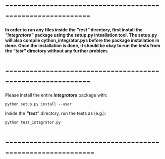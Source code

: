 # -----------------------------------------------------------

#### In order to run any files inside the ___"test"___ directory, first install the ___"integrators"___ package using the setup.py intsallation tool. The setup.py will also compile cython_integrator.pys before the package installation in done. Once the installation is done, it should be okay to run the tests from the ___"test"___ directory without any further problem.

# -----------------------------------------------------------


Please install the entire ___integrators___  package with:
	
	python setup.py install --user
	
Inside the ___"test"___ directory, run the tests as (e.g.):
	
	python test_integrator.py

# ------------------------------------------------------------
